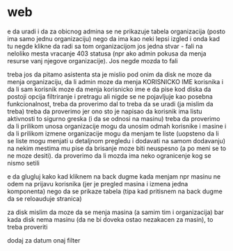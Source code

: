 # web
e da uradi i da za obicnog admina se ne prikazuje tabela organizacija (posto ima samo jednu organizaciju) nego da ima kao neki lepsi izgled i onda kad tu negde klikne da radi sa tom organizacijom
jos jedna stvar - fali na neloliko mesta vracanje 403 statusa (npr ako admin pokusa da menja resurse vanj njegove organizacije). Jos negde mozda to fali

treba jos da pitamo asistenta sta je mislio pod onim da disk ne moze da menja organizaciju, da li admin moze da menja KORISNICKO IME korisnika i da li sam korisnik moze da menja korisnicko ime
e da pise kod diska da postoji opcija filtriranje i pretragu ali nigde se ne pojavljuje kao posebna funkcionalnost, treba da proverimo dal to treba da se uradi (ja mislim da treba)
treba da proverimo jer ono sto je napisao da korisnik ima listu aktivnosti to sigurno greska (i da se odnosi na masinu)
treba da proverimo da li prilikom unosa organizacije mogu da unosim odmah korisnike i masine i da li prilikom izmene organizacije mogu da menjam te liste (uopsteno da li se liste mogu menjati u detaljnom pregledu i dodavati na samom dodavanju)
na nekim mestima mu pise da brisanje moze biti neuspesno (a po meni se to ne moze desiti). da proverimo da li mozda ima neko ogranicenje kog se nismo setili

e da glugluj kako kad kliknem na back dugme kada menjam npr masinu ne odem na prijavu korisnika (jer je pregled masina i izmena jedna komponenta) nego da se prikaze tabela (tipa kad pritisnem na back dugme da se reloauduje stranica)


za disk mislim da moze da se menja masina (a samim tim i organizacija) bar kada disk nema masinu (da ne bi doveka ostao nezakacen za masin), to treba proveriti

dodaj za datum onaj filter
